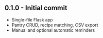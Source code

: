 ## 0.1.0 - Initial commit
- Single-file Flask app
- Pantry CRUD, recipe matching, CSV export
- Manual and optional automatic reminders
